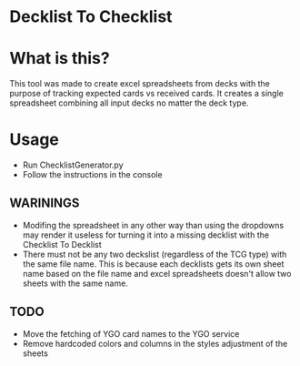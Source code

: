# Decklist To Checklist

# What is this?
This tool was made to create excel spreadsheets from decks with the purpose of tracking expected cards vs received cards.
It creates a single spreadsheet combining all input decks no matter the deck type.

# Usage
* Run ChecklistGenerator.py  
* Follow the instructions in the console  

## WARININGS
* Modifing the spreadsheet in any other way than using the dropdowns may render it useless for turning it into a missing decklist with the Checklist To Decklist
* There must not be any two deckslist (regardless of the TCG type) with the same file name. This is because each decklists gets its own sheet name based on the file name and excel spreadsheets doesn't allow two sheets with the same name.

## TODO
* Move the fetching of YGO card names to the YGO service
* Remove hardcoded colors and columns in the styles adjustment of the sheets

